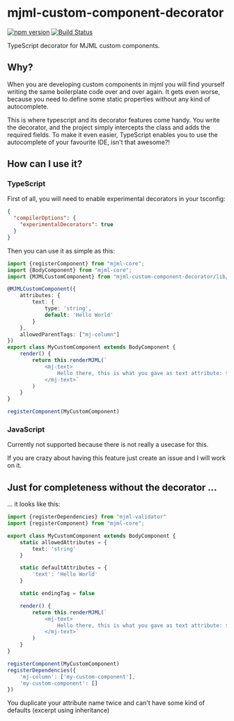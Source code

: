 mjml-custom-component-decorator
===
[![npm version](https://badge.fury.io/js/mjml-custom-component-decorator.svg)](https://badge.fury.io/js/mjml-custom-component-decorator)
[![Build Status](https://www.travis-ci.com/timo-reymann/mjml-custom-component-decorator.svg?branch=main)](https://www.travis-ci.com/timo-reymann/mjml-custom-component-decorator)

TypeScript decorator for MJML custom components.

## Why?

When you are developing custom components in mjml you will find yourself writing the same boilerplate code over and over
again. It gets even worse, because you need to define some static properties without any kind of autocomplete.

This is where typescript and its decorator features come handy. You write the decorator, and the project simply
intercepts the class and adds the required fields. To make it even easier, TypeScript enables you to use the
autocomplete of your favourite IDE, isn't that awesome?!

## How can I use it?

### TypeScript

First of all, you will need to enable experimental decorators in your tsconfig:

```json
{
  "compilerOptions": {
    "experimentalDecorators": true
  }
}
```

Then you can use it as simple as this:

```typescript
import {registerComponent} from "mjml-core";
import {BodyComponent} from "mjml-core";
import {MJMLCustomComponent} from "mjml-custom-component-decorator/lib/MJMLCustomComponent";

@MJMLCustomComponent({
    attributes: {
        text: {
            type: 'string',
            default: 'Hello World'
        }
    },
    allowedParentTags: ["mj-column"]
})
export class MyCustomComponent extends BodyComponent {
    render() {
        return this.renderMJML(`
            <mj-text>
                Hello there, this is what you gave as text attribute: ${this.getAttribute("text")}
            </mj-text>`
        )
    }
}

registerComponent(MyCustomComponent)
```

### JavaScript

Currently not supported because there is not really a usecase for this.

If you are crazy about having this feature just create an issue and I will work on it.

## Just for completeness without the decorator ...

... it looks like this:

```typescript
import {registerDependencies} from "mjml-validator"
import {registerComponent} from "mjml-core";

export class MyCustomComponent extends BodyComponent {
    static allowedAttributes = {
        text: 'string'
    }

    static defaultAttributes = {
        'text': 'Hello World'
    }

    static endingTag = false

    render() {
        return this.renderMJML(`
            <mj-text>
                Hello there, this is what you gave as text attribute: ${this.getAttribute("text")}
            </mj-text>`
        )
    }
}

registerComponent(MyCustomComponent)
registerDependencies({
    'mj-column': ['my-custom-component'],
    'my-custom-component': []
})
```

You duplicate your attribute name twice and can't have some kind of defaults (excerpt using inheritance)
